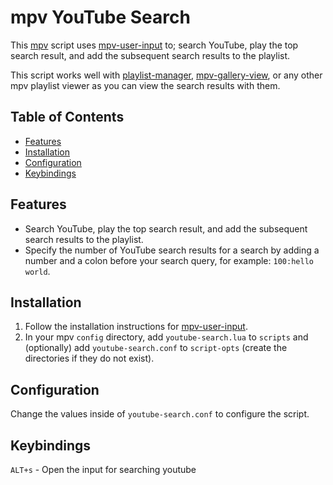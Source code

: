 # mpv YouTube Search <!-- omit in toc -->

This [mpv](https://github.com/mpv-player/mpv) script uses [mpv-user-input](https://github.com/CogentRedTester/mpv-user-input) to; search YouTube, play the top search result, and add the subsequent search results to the playlist.

This script works well with [playlist-manager](https://github.com/jonniek/mpv-playlistmanager), [mpv-gallery-view](https://github.com/occivink/mpv-gallery-view), or any other mpv playlist viewer as you can view the search results with them.

## Table of Contents <!-- omit in toc -->

- [Features](#features)
- [Installation](#installation)
- [Configuration](#configuration)
- [Keybindings](#keybindings)

## Features

- Search YouTube, play the top search result, and add the subsequent search results to the playlist.
- Specify the number of YouTube search results for a search by adding a number and a colon before your search query, for example: `100:hello world`.

## Installation

1. Follow the installation instructions for [mpv-user-input](https://github.com/CogentRedTester/mpv-user-input).
2. In your mpv `config` directory, add `youtube-search.lua` to `scripts` and (optionally) add `youtube-search.conf` to `script-opts` (create the directories if they do not exist).

## Configuration

Change the values inside of `youtube-search.conf` to configure the script.

## Keybindings

`ALT+s` - Open the input for searching youtube
